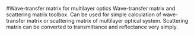 #Wave-transfer matrix for multilayer optics
Wave-transfer matrix and scattering matrix toolbox. 
Can be used for simple calculation of  wave-transfer matrix or scattering 
matrix of multilayer optical system. Scattering matrix can be converted to 
transmittance and reflectance very simply.